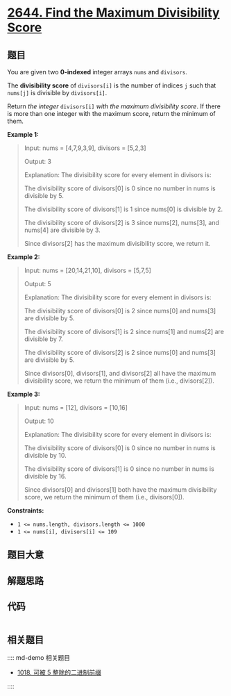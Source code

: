 # [2644. Find the Maximum Divisibility Score](https://leetcode.com/problems/find-the-maximum-divisibility-score)

## 题目

You are given two **0-indexed** integer arrays `nums` and `divisors`.

The **divisibility score** of `divisors[i]` is the number of indices `j` such
that `nums[j]` is divisible by `divisors[i]`.

Return _the integer_ `divisors[i]` _with the maximum divisibility score_. If
there is more than one integer with the maximum score, return the minimum of
them.



**Example 1:**

> Input: nums = [4,7,9,3,9], divisors = [5,2,3]
> 
> Output: 3
> 
> Explanation: The divisibility score for every element in divisors is:
> 
> The divisibility score of divisors[0] is 0 since no number in nums is divisible by 5.
> 
> The divisibility score of divisors[1] is 1 since nums[0] is divisible by 2.
> 
> The divisibility score of divisors[2] is 3 since nums[2], nums[3], and nums[4] are divisible by 3.
> 
> Since divisors[2] has the maximum divisibility score, we return it.

**Example 2:**

> Input: nums = [20,14,21,10], divisors = [5,7,5]
> 
> Output: 5
> 
> Explanation: The divisibility score for every element in divisors is:
> 
> The divisibility score of divisors[0] is 2 since nums[0] and nums[3] are divisible by 5.
> 
> The divisibility score of divisors[1] is 2 since nums[1] and nums[2] are divisible by 7.
> 
> The divisibility score of divisors[2] is 2 since nums[0] and nums[3] are divisible by 5.
> 
> Since divisors[0], divisors[1], and divisors[2] all have the maximum divisibility score, we return the minimum of them (i.e., divisors[2]).

**Example 3:**

> Input: nums = [12], divisors = [10,16]
> 
> Output: 10
> 
> Explanation: The divisibility score for every element in divisors is:
> 
> The divisibility score of divisors[0] is 0 since no number in nums is divisible by 10.
> 
> The divisibility score of divisors[1] is 0 since no number in nums is divisible by 16.
> 
> Since divisors[0] and divisors[1] both have the maximum divisibility score, we return the minimum of them (i.e., divisors[0]).

**Constraints:**

  * `1 <= nums.length, divisors.length <= 1000`
  * `1 <= nums[i], divisors[i] <= 109`


## 题目大意

## 解题思路

## 代码

```javascript

```

## 相关题目

:::: md-demo 相关题目
- [1018. 可被 5 整除的二进制前缀](https://leetcode.com/problems/binary-prefix-divisible-by-5)

::::

